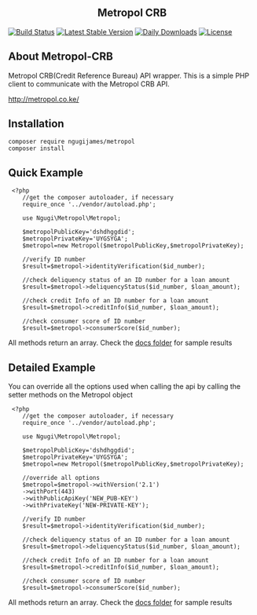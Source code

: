 <h2 align="center">Metropol CRB</h2>

<p align="center">
  
<a href="https://travis-ci.org/ngugijames/metropol-crb"><img src="https://travis-ci.org/ngugijames/metropol.svg" alt="Build Status"></a>
  [![Latest Stable Version](https://poser.pugx.org/ngugijames/metropol/v/stable)](https://packagist.org/packages/ngugijames/metropol)
  [![Daily Downloads](https://poser.pugx.org/ngugijames/metropol/d/daily)](https://packagist.org/packages/ngugijames/metropol)
    [![License](https://poser.pugx.org/ngugijames/metropol/license)](https://packagist.org/packages/ngugijames/metropol)
</p>

## About Metropol-CRB
Metropol CRB(Credit Reference Bureau) API wrapper. 
This is a simple PHP client to communicate with the Metropol CRB API.

http://metropol.co.ke/

## Installation

    composer require ngugijames/metropol
    composer install

## Quick Example
     <?php 
        //get the composer autoloader, if necessary
        require_once '../vendor/autoload.php';
             
        use Ngugi\Metropol\Metropol;
        
        $metropolPublicKey='dshdhggdid';
        $metropolPrivateKey='UYGSYGA';
        $metropol=new Metropol($metropolPublicKey,$metropolPrivateKey);
    
	    //verify ID number
	    $result=$metropol->identityVerification($id_number); 
    
	    //check deliquency status of an ID number for a loan amount
	    $result=$metropol->deliquencyStatus($id_number, $loan_amount); 
    
	    //check credit Info of an ID number for a loan amount
	    $result=$metropol->creditInfo($id_number, $loan_amount); 
    
	    //check consumer score of ID number
	    $result=$metropol->consumerScore($id_number);
	     
All methods return an array. Check the [docs folder](/Docs) for sample results

## Detailed Example

You can override all the options used when calling the api by calling the setter methods on the Metropol object

     <?php 
        //get the composer autoloader, if necessary
        require_once '../vendor/autoload.php';
     
        use Ngugi\Metropol\Metropol;
        
        $metropolPublicKey='dshdhggdid';
        $metropolPrivateKey='UYGSYGA';
        $metropol=new Metropol($metropolPublicKey,$metropolPrivateKey);
        
        //override all options
        $metropol=$metropol->withVersion('2.1')
        ->withPort(443)
        ->withPublicApiKey('NEW_PUB-KEY')
        ->withPrivateKey('NEW-PRIVATE-KEY');
    
	    //verify ID number
	    $result=$metropol->identityVerification($id_number); 
    
	    //check deliquency status of an ID number for a loan amount
	    $result=$metropol->deliquencyStatus($id_number, $loan_amount); 
    
	    //check credit Info of an ID number for a loan amount
	    $result=$metropol->creditInfo($id_number, $loan_amount); 
    
	    //check consumer score of ID number
	    $result=$metropol->consumerScore($id_number);
	     
All methods return an array. Check the [docs folder](/Docs) for sample results